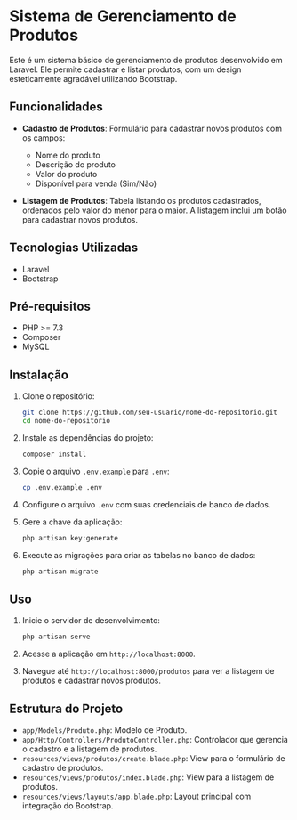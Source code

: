 # Sistema de Gerenciamento de Produtos

Este é um sistema básico de gerenciamento de produtos desenvolvido em Laravel. Ele permite cadastrar e listar produtos, com um design esteticamente agradável utilizando Bootstrap.

## Funcionalidades

- **Cadastro de Produtos**: Formulário para cadastrar novos produtos com os campos:
  - Nome do produto
  - Descrição do produto
  - Valor do produto
  - Disponível para venda (Sim/Não)

- **Listagem de Produtos**: Tabela listando os produtos cadastrados, ordenados pelo valor do menor para o maior. A listagem inclui um botão para cadastrar novos produtos.

## Tecnologias Utilizadas

- Laravel
- Bootstrap

## Pré-requisitos

- PHP >= 7.3
- Composer
- MySQL

## Instalação

1. Clone o repositório:

    ```sh
    git clone https://github.com/seu-usuario/nome-do-repositorio.git
    cd nome-do-repositorio
    ```

2. Instale as dependências do projeto:

    ```sh
    composer install
    ```

3. Copie o arquivo `.env.example` para `.env`:

    ```sh
    cp .env.example .env
    ```

4. Configure o arquivo `.env` com suas credenciais de banco de dados.

5. Gere a chave da aplicação:

    ```sh
    php artisan key:generate
    ```

6. Execute as migrações para criar as tabelas no banco de dados:

    ```sh
    php artisan migrate
    ```

## Uso

1. Inicie o servidor de desenvolvimento:

    ```sh
    php artisan serve
    ```

2. Acesse a aplicação em `http://localhost:8000`.

3. Navegue até `http://localhost:8000/produtos` para ver a listagem de produtos e cadastrar novos produtos.

## Estrutura do Projeto

- `app/Models/Produto.php`: Modelo de Produto.
- `app/Http/Controllers/ProdutoController.php`: Controlador que gerencia o cadastro e a listagem de produtos.
- `resources/views/produtos/create.blade.php`: View para o formulário de cadastro de produtos.
- `resources/views/produtos/index.blade.php`: View para a listagem de produtos.
- `resources/views/layouts/app.blade.php`: Layout principal com integração do Bootstrap.

